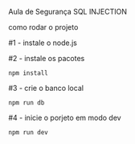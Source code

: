 Aula de Segurança SQL INJECTION

como rodar o projeto

#1 - instale o node.js

#2 - instale os pacotes 

`npm install`

#3 - crie o banco local

`npm run db`

#4 - inicie o porjeto em modo dev

`npm run dev`

